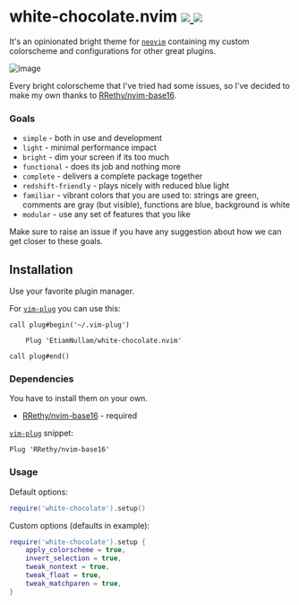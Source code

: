<h1>
  white-chocolate.nvim
  <a href="https://github.com/EtiamNullam/white-chocolate.nvim/tags" alt="Latest SemVer tag">
    <img src="https://img.shields.io/github/v/tag/EtiamNullam/white-chocolate.nvim" />
  </a>
  <a href="LICENSE" alt="License">
    <img src="https://img.shields.io/github/license/EtiamNullam/white-chocolate.nvim" />
  </a>
</h2>

It's an opinionated bright theme for [`neovim`](https://neovim.io) containing my custom colorscheme and configurations for other great plugins.

![image](https://user-images.githubusercontent.com/10875340/172979919-9a9ad2fb-e0b7-45b5-ac5d-606a6f62219a.png)

Every bright colorscheme that I've tried had some issues, so I've decided to make my own thanks to [RRethy/nvim-base16](https://github.com/RRethy/nvim-base16).

### Goals

- `simple` - both in use and development
- `light` - minimal performance impact
- `bright` - dim your screen if its too much
- `functional` - does its job and nothing more
- `complete` - delivers a complete package together
- `redshift-friendly` - plays nicely with reduced blue light
- `familiar` - vibrant colors that you are used to: strings are green, comments are gray (but visible), functions are blue, background is white
- `modular` - use any set of features that you like

Make sure to raise an issue if you have any suggestion about how we can get closer to these goals. 

## Installation

Use your favorite plugin manager.

For [`vim-plug`](https://github.com/junegunn/vim-plug) you can use this:

```vim
call plug#begin('~/.vim-plug')

    Plug 'EtiamNullam/white-chocolate.nvim'

call plug#end()
```

### Dependencies

You have to install them on your own.

- [RRethy/nvim-base16](https://github.com/RRethy/nvim-base16) - required

[`vim-plug`](https://github.com/junegunn/vim-plug) snippet:

```vim
Plug 'RRethy/nvim-base16'
```

### Usage

Default options:

```lua
require('white-chocolate').setup()
```

Custom options (defaults in example):

```lua
require('white-chocolate').setup {
    apply_colorscheme = true,
    invert_selection = true,
    tweak_nontext = true,
    tweak_float = true,
    tweak_matchparen = true,
}
```
